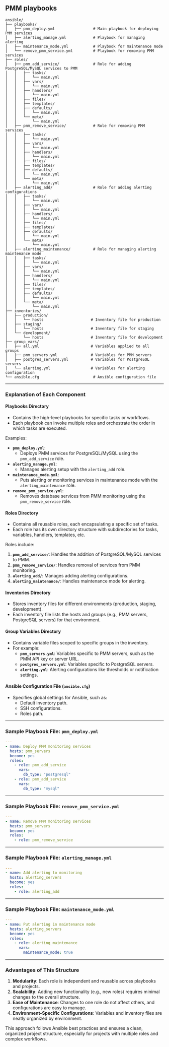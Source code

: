 ## PMM playbooks

```
ansible/
├── playbooks/
│   ├── pmm_deploy.yml                 # Main playbook for deploying PMM services
│   ├── alerting_manage.yml            # Playbook for managing alerting
│   ├── maintenance_mode.yml           # Playbook for maintenance mode
│   └── remove_pmm_service.yml         # Playbook for removing PMM services
├── roles/
│   ├── pmm_add_service/               # Role for adding PostgreSQL/MySQL services to PMM
│   │   ├── tasks/
│   │   │   └── main.yml
│   │   ├── vars/
│   │   │   └── main.yml
│   │   ├── handlers/
│   │   │   └── main.yml
│   │   ├── files/
│   │   ├── templates/
│   │   ├── defaults/
│   │   │   └── main.yml
│   │   └── meta/
│   │       └── main.yml
│   ├── pmm_remove_service/            # Role for removing PMM services
│   │   ├── tasks/
│   │   │   └── main.yml
│   │   ├── vars/
│   │   │   └── main.yml
│   │   ├── handlers/
│   │   │   └── main.yml
│   │   ├── files/
│   │   ├── templates/
│   │   ├── defaults/
│   │   │   └── main.yml
│   │   └── meta/
│   │       └── main.yml
│   ├── alerting_add/                  # Role for adding alerting configurations
│   │   ├── tasks/
│   │   │   └── main.yml
│   │   ├── vars/
│   │   │   └── main.yml
│   │   ├── handlers/
│   │   │   └── main.yml
│   │   ├── files/
│   │   ├── templates/
│   │   ├── defaults/
│   │   │   └── main.yml
│   │   └── meta/
│   │       └── main.yml
│   ├── alerting_maintenance/          # Role for managing alerting maintenance mode
│   │   ├── tasks/
│   │   │   └── main.yml
│   │   ├── vars/
│   │   │   └── main.yml
│   │   ├── handlers/
│   │   │   └── main.yml
│   │   ├── files/
│   │   ├── templates/
│   │   ├── defaults/
│   │   │   └── main.yml
│   │   └── meta/
│   │       └── main.yml
├── inventories/
│   ├── production/
│   │   └── hosts                     # Inventory file for production
│   ├── staging/
│   │   └── hosts                     # Inventory file for staging
│   └── development/
│       └── hosts                     # Inventory file for development
├── group_vars/
│   ├── all.yml                       # Variables applied to all groups
│   ├── pmm_servers.yml               # Variables for PMM servers
│   ├── postgres_servers.yml          # Variables for PostgreSQL servers
│   └── alerting.yml                  # Variables for alerting configuration
└── ansible.cfg                        # Ansible configuration file
```

---

### **Explanation of Each Component**

#### **Playbooks Directory**
- Contains the high-level playbooks for specific tasks or workflows.
- Each playbook can invoke multiple roles and orchestrate the order in which tasks are executed.

Examples:
- **`pmm_deploy.yml`**: 
  - Deploys PMM services for PostgreSQL/MySQL using the `pmm_add_service` role.
- **`alerting_manage.yml`**: 
  - Manages alerting setup with the `alerting_add` role.
- **`maintenance_mode.yml`**:
  - Puts alerting or monitoring services in maintenance mode with the `alerting_maintenance` role.
- **`remove_pmm_service.yml`**:
  - Removes database services from PMM monitoring using the `pmm_remove_service` role.

#### **Roles Directory**
- Contains all reusable roles, each encapsulating a specific set of tasks.
- Each role has its own directory structure with subdirectories for tasks, variables, handlers, templates, etc.

Roles include:
1. **`pmm_add_service/`**: Handles the addition of PostgreSQL/MySQL services to PMM.
2. **`pmm_remove_service/`**: Handles removal of services from PMM monitoring.
3. **`alerting_add/`**: Manages adding alerting configurations.
4. **`alerting_maintenance/`**: Handles maintenance mode for alerting.

#### **Inventories Directory**
- Stores inventory files for different environments (production, staging, development).
- Each inventory file lists the hosts and groups (e.g., PMM servers, PostgreSQL servers) for that environment.

#### **Group Variables Directory**
- Contains variable files scoped to specific groups in the inventory.
- For example:
  - **`pmm_servers.yml`**: Variables specific to PMM servers, such as the PMM API key or server URL.
  - **`postgres_servers.yml`**: Variables specific to PostgreSQL servers.
  - **`alerting.yml`**: Alerting configurations like thresholds or notification settings.

#### **Ansible Configuration File (`ansible.cfg`)**
- Specifies global settings for Ansible, such as:
  - Default inventory path.
  - SSH configurations.
  - Roles path.

---

### **Sample Playbook File: `pmm_deploy.yml`**

```yaml
---
- name: Deploy PMM monitoring services
  hosts: pmm_servers
  become: yes
  roles:
    - role: pmm_add_service
      vars:
        db_type: "postgresql"
    - role: pmm_add_service
      vars:
        db_type: "mysql"
```

---

### **Sample Playbook File: `remove_pmm_service.yml`**

```yaml
---
- name: Remove PMM monitoring services
  hosts: pmm_servers
  become: yes
  roles:
    - role: pmm_remove_service
```

---

### **Sample Playbook File: `alerting_manage.yml`**

```yaml
---
- name: Add alerting to monitoring
  hosts: alerting_servers
  become: yes
  roles:
    - role: alerting_add
```

---

### **Sample Playbook File: `maintenance_mode.yml`**

```yaml
---
- name: Put alerting in maintenance mode
  hosts: alerting_servers
  become: yes
  roles:
    - role: alerting_maintenance
      vars:
        maintenance_mode: true
```

---

### **Advantages of This Structure**
1. **Modularity**: Each role is independent and reusable across playbooks and projects.
2. **Scalability**: Adding new functionality (e.g., new roles) requires minimal changes to the overall structure.
3. **Ease of Maintenance**: Changes to one role do not affect others, and configurations are easy to manage.
4. **Environment-Specific Configurations**: Variables and inventory files are neatly organized by environment.

This approach follows Ansible best practices and ensures a clean, organized project structure, especially for projects with multiple roles and complex workflows.